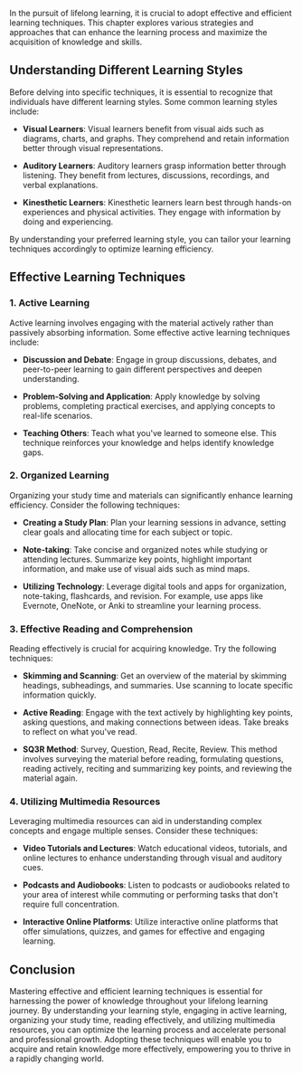 
In the pursuit of lifelong learning, it is crucial to adopt effective and efficient learning techniques. This chapter explores various strategies and approaches that can enhance the learning process and maximize the acquisition of knowledge and skills.

Understanding Different Learning Styles
---------------------------------------

Before delving into specific techniques, it is essential to recognize that individuals have different learning styles. Some common learning styles include:

* **Visual Learners**: Visual learners benefit from visual aids such as diagrams, charts, and graphs. They comprehend and retain information better through visual representations.

* **Auditory Learners**: Auditory learners grasp information better through listening. They benefit from lectures, discussions, recordings, and verbal explanations.

* **Kinesthetic Learners**: Kinesthetic learners learn best through hands-on experiences and physical activities. They engage with information by doing and experiencing.

By understanding your preferred learning style, you can tailor your learning techniques accordingly to optimize learning efficiency.

Effective Learning Techniques
-----------------------------

### 1. Active Learning

Active learning involves engaging with the material actively rather than passively absorbing information. Some effective active learning techniques include:

* **Discussion and Debate**: Engage in group discussions, debates, and peer-to-peer learning to gain different perspectives and deepen understanding.

* **Problem-Solving and Application**: Apply knowledge by solving problems, completing practical exercises, and applying concepts to real-life scenarios.

* **Teaching Others**: Teach what you've learned to someone else. This technique reinforces your knowledge and helps identify knowledge gaps.

### 2. Organized Learning

Organizing your study time and materials can significantly enhance learning efficiency. Consider the following techniques:

* **Creating a Study Plan**: Plan your learning sessions in advance, setting clear goals and allocating time for each subject or topic.

* **Note-taking**: Take concise and organized notes while studying or attending lectures. Summarize key points, highlight important information, and make use of visual aids such as mind maps.

* **Utilizing Technology**: Leverage digital tools and apps for organization, note-taking, flashcards, and revision. For example, use apps like Evernote, OneNote, or Anki to streamline your learning process.

### 3. Effective Reading and Comprehension

Reading effectively is crucial for acquiring knowledge. Try the following techniques:

* **Skimming and Scanning**: Get an overview of the material by skimming headings, subheadings, and summaries. Use scanning to locate specific information quickly.

* **Active Reading**: Engage with the text actively by highlighting key points, asking questions, and making connections between ideas. Take breaks to reflect on what you've read.

* **SQ3R Method**: Survey, Question, Read, Recite, Review. This method involves surveying the material before reading, formulating questions, reading actively, reciting and summarizing key points, and reviewing the material again.

### 4. Utilizing Multimedia Resources

Leveraging multimedia resources can aid in understanding complex concepts and engage multiple senses. Consider these techniques:

* **Video Tutorials and Lectures**: Watch educational videos, tutorials, and online lectures to enhance understanding through visual and auditory cues.

* **Podcasts and Audiobooks**: Listen to podcasts or audiobooks related to your area of interest while commuting or performing tasks that don't require full concentration.

* **Interactive Online Platforms**: Utilize interactive online platforms that offer simulations, quizzes, and games for effective and engaging learning.

Conclusion
----------

Mastering effective and efficient learning techniques is essential for harnessing the power of knowledge throughout your lifelong learning journey. By understanding your learning style, engaging in active learning, organizing your study time, reading effectively, and utilizing multimedia resources, you can optimize the learning process and accelerate personal and professional growth. Adopting these techniques will enable you to acquire and retain knowledge more effectively, empowering you to thrive in a rapidly changing world.
